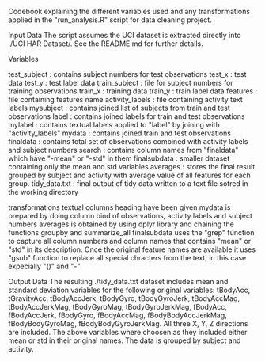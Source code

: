 Codebook explaining the different variables used and any transformations applied in the "run_analysis.R" script for data cleaning project.

Input Data
The script assumes the UCI dataset is extracted directly into ./UCI HAR Dataset/. 
See the README.md for further details.

Variables

test_subject : contains subject numbers for test observations
test_x : test data
test_y : test label data
train_subject : file for subject numbers for training observations
train_x : training data
train_y : train label data
features : file containing features name
activity_labels : file containing activity text labels
mysubject : contains joined list of subjects from train and test observations
label : contains joined labels for train and test observations
mylabel : contains textual labels applied to "label" by joining with "activity_labels"
mydata : contains joined train and test observations
finaldata : contains total set of observations combined with activity labels and subject numbers
search : contains column names from "finaldata" which have "-mean" or "-std" in them
finalsubdata : smaller dataset containing only the mean and std variables
averages : stores the final result grouped by subject and activity with average value of all features for each group.
tidy_data.txt : final output of tidy data written to a text file sotred in the working directory

transformations
textual columns heading have been given
mydata is prepared by doing column bind of observations, activity labels and subject numbers
averages is obtained by using dplyr library and chaining the functions groupby and summarize_all
finalsubdata uses the "grep" function to capture all column numbers and column names that contains "mean" or "std" in its description. 
Once the original feature names are available it uses "gsub" function to replace all special chracters from the text; in this case expecially "()" and "-"

Output Data
The resulting ./tidy_data.txt dataset includes mean and standard deviation variables for the following original variables:
tBodyAcc, tGravityAcc, tBodyAccJerk, tBodyGyro, tBodyGyroJerk, tBodyAccMag, tBodyAccJerkMag, tBodyGyroMag, tBodyGyroJerkMag, fBodyAcc, fBodyAccJerk, fBodyGyro, fBodyAccMag, fBodyBodyAccJerkMag, fBodyBodyGyroMag, fBodyBodyGyroJerkMag. All three X, Y, Z directions are included.
The above variables where choosen as they included either mean or std in their original names.
The data is grouped by subject and activity.
